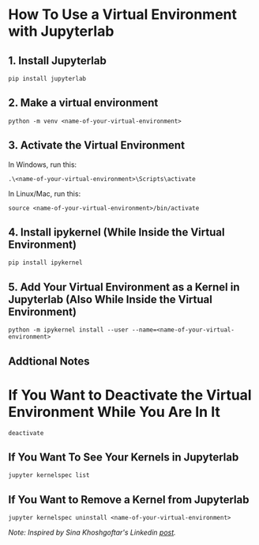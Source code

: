 # How To Use a Virtual Environment with Jupyterlab

## 1. Install Jupyterlab

```
pip install jupyterlab   
```

## 2. Make a virtual environment

```
python -m venv <name-of-your-virtual-environment>   
```

## 3. Activate the Virtual Environment

In Windows, run this:
```
.\<name-of-your-virtual-environment>\Scripts\activate
```

In Linux/Mac, run this:
```
source <name-of-your-virtual-environment>/bin/activate  
```
## 4. Install ipykernel (While Inside the Virtual Environment)

```
pip install ipykernel     
```
## 5. Add Your Virtual Environment as a Kernel in Jupyterlab (Also While Inside the Virtual Environment)

```
python -m ipykernel install --user --name=<name-of-your-virtual-environment>
```

## Addtional Notes

# If You Want to Deactivate the Virtual Environment While You Are In It

```
deactivate
```

## If You Want To See Your Kernels in Jupyterlab

```
jupyter kernelspec list
```

## If You Want to Remove a Kernel from Jupyterlab

```
jupyter kernelspec uninstall <name-of-your-virtual-environment>
```

_Note: Inspired by Sina Khoshgoftar's Linkedin [post](https://www.linkedin.com/pulse/how-use-virtual-environment-inside-jupyter-lab-sina-khoshgoftar/)._
